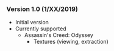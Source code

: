 ### Version 1.0 (1/XX/2019)
- Initial version
- Currently supported
  - Assassin's Creed: Odyssey
    - Textures (viewing, extraction)

